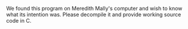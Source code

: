 We found this program on Meredith Mally's computer and wish to know what its intention was.  Please decompile it and provide working source code in C.  